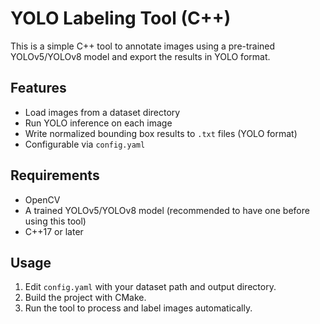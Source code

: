 # YOLO Labeling Tool (C++)

This is a simple C++ tool to annotate images using a pre-trained YOLOv5/YOLOv8 model and export the results in YOLO format.

## Features

- Load images from a dataset directory
- Run YOLO inference on each image
- Write normalized bounding box results to `.txt` files (YOLO format)
- Configurable via `config.yaml`

## Requirements

- OpenCV
- A trained YOLOv5/YOLOv8 model (recommended to have one before using this tool)
- C++17 or later

## Usage

1. Edit `config.yaml` with your dataset path and output directory.
2. Build the project with CMake.
3. Run the tool to process and label images automatically.

